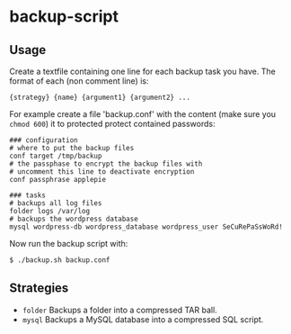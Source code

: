 # backup-script

## Usage

Create a textfile containing one line for each backup task you have.
The format of each (non comment line) is:

~~~
{strategy} {name} {argument1} {argument2} ...
~~~

For example create a file 'backup.conf' with the content (make sure you `chmod 600`) it to protected protect contained passwords:

~~~
### configuration
# where to put the backup files
conf target /tmp/backup
# the passphase to encrypt the backup files with
# uncomment this line to deactivate encryption
conf passphrase applepie

### tasks
# backups all log files
folder logs /var/log
# backups the wordpress database
mysql wordpress-db wordpress_database wordpress_user SeCuRePaSsWoRd!
~~~

Now run the backup script with:

~~~ bash
$ ./backup.sh backup.conf
~~~

## Strategies

* `folder` Backups a folder into a compressed TAR ball.
* `mysql` Backups a MySQL database into a compressed SQL script.
